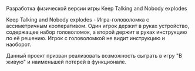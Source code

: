 Разработка физической версии игры Keep Talking and Nobody explodes

Keep Talking and Nobody explodes - Игра-головоломка с ассиметричным кооперативом. Один игрок держит в руках устройство, содержащее набор головоломок, а второй держит в руках инструкцию по её решению. Игрок с головоломкой не видит инструкцию и наоборот.

Данный проект призван реализовать возможность сыграть в игру "В живую" и наименьшей потерей в функционале.
